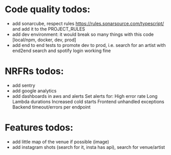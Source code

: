 # Code quality todos:
- add sonarcube, respect rules https://rules.sonarsource.com/typescript/ and add it to the PROJECT_RULES
- add dev environment: it would break so many things with this code
    [local/npm, docker, dev, prod]
- add end to end tests to promote dev to prod, i.e. search for an artist with end2end search and spotify login working fine

# NRFRs todos:
- add sentry
- add google analytics
- add dashboards in aws and alerts 
    Set alerts for:
    High error rate
    Long Lambda durations
    Increased cold starts
    Frontend unhandled exceptions
    Backend timeout/errors per endpoint

# Features todos:
- add little map of the venue if possible (image)
- add instagram shots (search for it, insta has api), search for venue/artist
